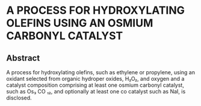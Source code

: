 # A PROCESS FOR HYDROXYLATING OLEFINS USING AN OSMIUM CARBONYL CATALYST

## Abstract
A process for hydroxylating olefins, such as ethylene or propylene, using an oxidant selected from organic hydroper oxides, H₂O₂, and oxygen and a catalyst composition comprising at least one osmium carbonyl catalyst, such as Os₃ CO ₁₂, and optionally at least one co catalyst such as NaI, is disclosed.